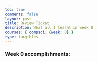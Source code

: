 ```yaml
---
toc: true
comments: false
layout: post
title: Review Ticket
description: What all I learnt in week 0
courses: { compsci: {week: 0} }
type: tangibles
---
```


### Week 0 accomplishments:
